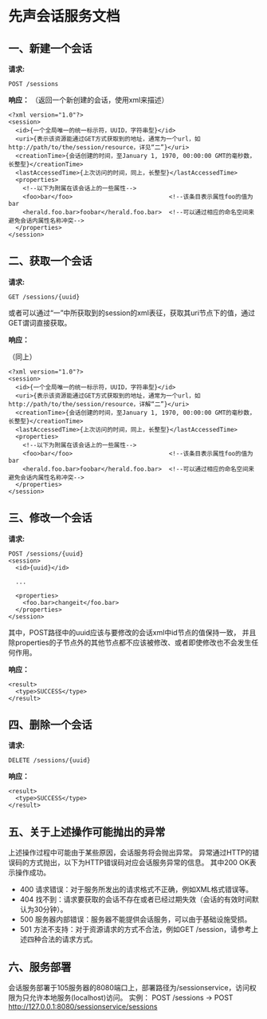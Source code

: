 先声会话服务文档
================
一、新建一个会话
----------------
**请求:**

    POST /sessions

**响应：**
（返回一个新创建的会话，使用xml来描述）

    <?xml version="1.0"?>
    <session>
      <id>{一个全局唯一的统一标示符，UUID，字符串型}</id>
      <uri>{表示该资源能通过GET方式获取到的地址，通常为一个url，如http://path/to/the/session/resource，详见“二”}</uri>
      <creationTime>{会话创建的时间，至January 1, 1970, 00:00:00 GMT的毫秒数，长整型}</creationTime>
      <lastAccessedTime>{上次访问的时间，同上，长整型}</lastAccessedTime>
      <properties>
        <!--以下为附属在该会话上的一些属性-->
        <foo>bar</foo>                           <!--该条目表示属性foo的值为bar
        <herald.foo.bar>foobar</herald.foo.bar>  <!--可以通过相应的命名空间来避免会话内属性名称冲突-->
      </properties>
    </session>

二、获取一个会话
----------------
**请求:**

    GET /sessions/{uuid}
    
或者可以通过“一”中所获取到的session的xml表征，获取其uri节点下的值，通过GET谓词直接获取。

**响应：**

（同上）

    <?xml version="1.0"?>
    <session>
      <id>{一个全局唯一的统一标示符，UUID，字符串型}</id>
      <uri>{表示该资源能通过GET方式获取到的地址，通常为一个url，如http://path/to/the/session/resource，详解“二”}</uri>
      <creationTime>{会话创建的时间，至January 1, 1970, 00:00:00 GMT的毫秒数，长整型}</creationTime>
      <lastAccessedTime>{上次访问的时间，同上，长整型}</lastAccessedTime>
      <properties>
        <!--以下为附属在该会话上的一些属性-->
        <foo>bar</foo>                           <!--该条目表示属性foo的值为bar
        <herald.foo.bar>foobar</herald.foo.bar>  <!--可以通过相应的命名空间来避免会话内属性名称冲突-->
      </properties>
    </session>

三、修改一个会话
----------------
**请求:**

    POST /sessions/{uuid}
    <session>
      <id>{uuid}</id>
      
      ...
      
      <properties>
        <foo.bar>changeit</foo.bar>
      </properties>
    </session>

其中，POST路径中的uuid应该与要修改的会话xml中id节点的值保持一致，
并且除properties的子节点外的其他节点都不应该被修改、或者即使修改也不会发生任何作用。

**响应：**

    <result>
      <type>SUCCESS</type>
    </result>

四、删除一个会话
----------------
**请求:**

    DELETE /sessions/{uuid}

**响应：**

    <result>
      <type>SUCCESS</type>
    </result>

五、关于上述操作可能抛出的异常
------------------------------
上述操作过程中可能由于某些原因，会话服务将会抛出异常。
异常通过HTTP的错误码的方式抛出，以下为HTTP错误码对应会话服务异常的信息。
其中200 OK表示操作成功。

+ 400 请求错误：对于服务所发出的请求格式不正确，例如XML格式错误等。
+ 404 找不到：请求要获取的会话不存在或者已经过期失效（会话的有效时间默认为30分钟）。
+ 500 服务器内部错误：服务器不能提供会话服务，可以由于基础设施受损。
+ 501 方法不支持：对于资源请求的方式不合法，例如GET /session，请参考上述四种合法的请求方式。

六、服务部署
------------
会话服务部署于105服务器的8080端口上，部署路径为/sessionservice，访问权限为只允许本地服务(localhost)访问。
实例：
POST /sessions -> POST http://127.0.0.1:8080/sessionservice/sessions
